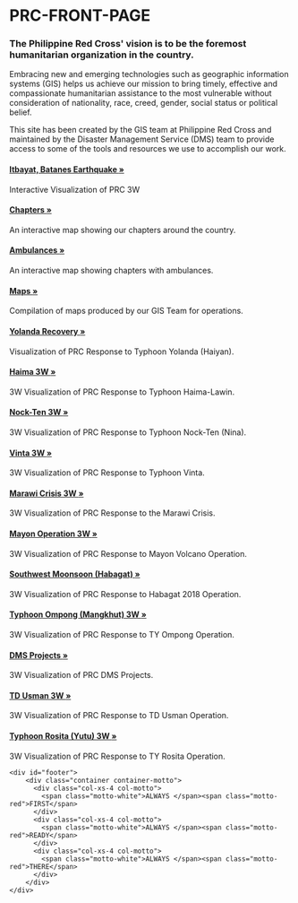 # PRC-FRONT-PAGE
<!DOCTYPE html>
<html>
<head>
   
 
   <div class="container">
      <div class="row">
        <h3>The Philippine Red Cross' vision is to be the foremost humanitarian organization in the country.</h3>
        <p>Embracing new and emerging technologies such as geographic information systems (GIS) helps us achieve our mission to bring timely, effective and compassionate humanitarian assistance to the most vulnerable without consideration of nationality, race, creed, gender, social status or political belief.</p>
        <p>This site has been created by the GIS team at Philippine Red Cross and maintained by the Disaster Management Service (DMS) team to provide access to some of the tools and resources we use to accomplish our work.
      </div>
    
   <div class="row">
<!--
        <div class="col-sm-6 col-md-4 ">
          <a class="btn btn-default btn-block" href="[ENTER THE URL OF THE DASHBOARD HERE]" role="button">
            <h4>[ENTER BUTTON TITLE HERE]] <span class="glyphicon glyphicon-globe"></span> &raquo;</h4>
          </a>
          <p class="btn-footer">[ENTER DESCRIPTION HERE]</p>
        </div>
-->
        <div class="col-sm-6 col-md-4 ">
          <a class="btn btn-default btn-block" href="https://philippineredcross.github.io/Itbayat-Batanes-Earthquake/" role="button">
            <h4>Itbayat, Batanes Earthquake <span class="glyphicon glyphicon-globe"></span> &raquo;</h4>
          </a>
          <p class="btn-footer">Interactive Visualization of PRC 3W</p>
        </div>
        <div class="col-sm-6 col-md-4 ">
          <a class="btn btn-default btn-block" href="http://philippineredcross.github.io/chapters/" role="button">
            <h4>Chapters <span class="glyphicon glyphicon-map-marker"></span> &raquo;</h4>
          </a>
          <p class="btn-footer">An interactive map showing our chapters around the country.</p>
        </div>
        <div class="col-sm-6 col-md-4 ">
          <a class="btn btn-default btn-block" href="http://philippineredcross.github.io/ambulances/" role="button">
            <h4>Ambulances <span class="glyphicon glyphicon-map-marker"></span> &raquo;</h4>
          </a>
          <p class="btn-footer">An interactive map showing chapters with ambulances.</p>
       </div>
        <div class="col-sm-6 col-md-4 ">
          <a class="btn btn-default btn-block" href="http://philippineredcross.github.io/maps/" role="button">
            <h4>Maps <span class="glyphicon glyphicon-globe"></span> &raquo;</h4>
          </a>
          <p class="btn-footer">Compilation of maps produced by our GIS Team for operations.</p>
       </div>
        <div class="col-sm-6 col-md-4 ">
          <a class="btn btn-default btn-block" href="http://philippineredcross.github.io/yolanda_recovery/" role="button">
            <h4>Yolanda Recovery <span class="glyphicon glyphicon-globe"></span> &raquo;</h4>
          </a>
          <p class="btn-footer">Visualization of PRC Response to Typhoon Yolanda (Haiyan).</p>
        </div>
        <div class="col-sm-6 col-md-4 ">
          <a class="btn btn-default btn-block" href="http://philippineredcross.github.io/Haima_PRC_3W/" role="button">
            <h4>Haima 3W <span class="glyphicon glyphicon-globe"></span> &raquo;</h4>
          </a>
          <p class="btn-footer">3W Visualization of PRC Response to Typhoon Haima-Lawin.</p>
       </div>
        <div class="col-sm-6 col-md-4 ">
          <a class="btn btn-default btn-block" href="http://philippineredcross.github.io/Nock-Ten-3W/" role="button">
            <h4>Nock-Ten 3W <span class="glyphicon glyphicon-globe"></span> &raquo;</h4>
          </a>
          <p class="btn-footer">3W Visualization of PRC Response to Typhoon Nock-Ten (Nina).</p>
       </div>
        <div class="col-sm-6 col-md-4 ">
          <a class="btn btn-default btn-block" href="http://philippineredcross.github.io/Vinta-3W/" role="button">
            <h4>Vinta 3W <span class="glyphicon glyphicon-globe"></span> &raquo;</h4>
          </a>
          <p class="btn-footer">3W Visualization of PRC Response to Typhoon Vinta.</p>
       </div>
        <div class="col-sm-6 col-md-4 ">
          <a class="btn btn-default btn-block" href="http://philippineredcross.github.io/Marawi_Crisis_3W/" role="button">
            <h4>Marawi Crisis 3W <span class="glyphicon glyphicon-globe"></span> &raquo;</h4>
          </a>
          <p class="btn-footer">3W Visualization of PRC Response to the Marawi Crisis.</p>
        </div>
        <div class="col-sm-6 col-md-4 ">
          <a class="btn btn-default btn-block" href="http://philippineredcross.github.io/Mayon_3W/" role="button">
            <h4>Mayon Operation 3W <span class="glyphicon glyphicon-globe"></span> &raquo;</h4>
          </a>
          <p class="btn-footer">3W Visualization of PRC Response to Mayon Volcano Operation.</p>
        </div>
        <div class="col-sm-6 col-md-4 ">
          <a class="btn btn-default btn-block" href="http://philippineredcross.github.io/Habagat2018_3W/" role="button">
            <h4>Southwest Moonsoon (Habagat) <span class="glyphicon glyphicon-globe"></span> &raquo;</h4>
          </a>
          <p class="btn-footer">3W Visualization of PRC Response to Habagat 2018 Operation.</p>
        </div>
        <div class="col-sm-6 col-md-4 ">
          <a class="btn btn-default btn-block" href="http://philippineredcross.github.io/Ompong_3W/" role="button">
            <h4>Typhoon Ompong (Mangkhut) 3W <span class="glyphicon glyphicon-globe"></span> &raquo;</h4>
          </a>
          <p class="btn-footer">3W Visualization of PRC Response to TY Ompong Operation.</p>
        </div>
        <div class="col-sm-6 col-md-4 ">
          <a class="btn btn-default btn-block" href="http://philippineredcross.github.io/3W_PRC_Projects/" role="button">
            <h4>DMS Projects <span class="glyphicon glyphicon-globe"></span> &raquo;</h4>
          </a>
          <p class="btn-footer">3W Visualization of PRC DMS Projects.</p>
        </div>
        <div class="col-sm-6 col-md-4 ">
          <a class="btn btn-default btn-block" href="http://philippineredcross.github.io/Usman_3W/" role="button">
            <h4>TD Usman 3W <span class="glyphicon glyphicon-globe"></span> &raquo;</h4>
          </a>
          <p class="btn-footer">3W Visualization of PRC Response to TD Usman Operation.</p>
        </div>
        <div class="col-sm-6 col-md-4 ">
          <a class="btn btn-default btn-block" href="http://philippineredcross.github.io/Rosita_3W/" role="button">
            <h4>Typhoon Rosita (Yutu) 3W <span class="glyphicon glyphicon-globe"></span> &raquo;</h4>
          </a>
          <p class="btn-footer">3W Visualization of PRC Response to TY Rosita Operation.</p>
        </div>
      </div> <!-- /.row -->
    </div> <!-- /.container -->

    <div id="footer">
        <div class="container container-motto">
          <div class="col-xs-4 col-motto">
            <span class="motto-white">ALWAYS </span><span class="motto-red">FIRST</span>
          </div>
          <div class="col-xs-4 col-motto">
            <span class="motto-white">ALWAYS </span><span class="motto-red">READY</span>
          </div>
          <div class="col-xs-4 col-motto">
            <span class="motto-white">ALWAYS </span><span class="motto-red">THERE</span>
          </div>
        </div>
    </div>

  </body>
</html>
